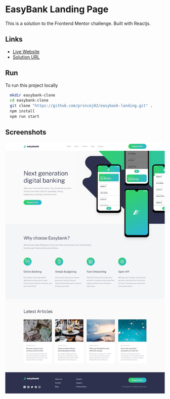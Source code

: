 
# EasyBank Landing Page

This is a solution to the Frontend Mentor challenge.
Built with Reactjs.
## Links

 - [Live Website](https://princej02.github.io/easybank-landing/)
 - [Solution URL](https://github.com/princej02/easybank-landing)
 


## Run

To run this project locally

```bash
  mkdir easybank-clone
  cd easybank-clone
  git clone "https://github.com/princej02/easybank-landing.git" .
  npm install
  npm run start
```


## Screenshots

![App Screenshot](./screenshots/desktop-design.jpg)

